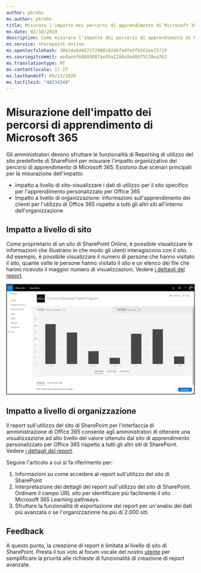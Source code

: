 ```yaml
---
author: pkrebs
ms.author: pkrebs
title: Misurare l'impatto dei percorsi di apprendimento di Microsoft 365
ms.date: 02/10/2019
description: Come misurare l'impatto dei percorsi di apprendimento di Microsoft 365
ms.service: sharepoint online
ms.openlocfilehash: 30614a048871f298019246f4dfe3f6563ee33729
ms.sourcegitcommit: ee4aebf60893887ae95a1294a9ad8975539ea762
ms.translationtype: MT
ms.contentlocale: it-IT
ms.lasthandoff: 09/23/2020
ms.locfileid: "48234248"
---
```

# <a name="measuring-impact-of-microsoft-365-learning-pathways"></a>Misurazione dell'impatto dei percorsi di apprendimento di Microsoft 365

Gli amministratori devono sfruttare le funzionalità di Reporting di utilizzo del sito predefinite di SharePoint per misurare l'impatto organizzativo dei percorsi di apprendimento di Microsoft 365. Esistono due scenari principali per la misurazione dell'impatto: 
- Impatto a livello di sito-visualizzare i dati di utilizzo per il sito specifico per l'apprendimento personalizzato per Office 365 
- Impatto a livello di organizzazione: informazioni sull'apprendimento dei clienti per l'utilizzo di Office 365 rispetto a tutti gli altri siti all'interno dell'organizzazione

## <a name="site-level-impact"></a>Impatto a livello di sito

Come proprietario di un sito di SharePoint Online, è possibile visualizzare le informazioni che illustrano in che modo gli utenti interagiscono con il sito. Ad esempio, è possibile visualizzare il numero di persone che hanno visitato il sito, quante volte le persone hanno visitato il sito e un elenco dei file che hanno ricevuto il maggior numero di visualizzazioni. Vedere [i dettagli del report](https://support.office.com/article/view-usage-data-for-your-sharepoint-site-2fa8ddc2-c4b3-4268-8d26-a772dc55779e). 

![cg-measureimpactreport.png](media/cg-measureimpactreport.png)

## <a name="organization-level-impact"></a>Impatto a livello di organizzazione
Il report sull'utilizzo del sito di SharePoint per l'interfaccia di amministrazione di Office 365 consente agli amministratori di ottenere una visualizzazione ad alto livello del valore ottenuto dal sito di apprendimento personalizzato per Office 365 rispetto a tutti gli altri siti di SharePoint. Vedere [i dettagli del report](https://docs.microsoft.com/office365/admin/activity-reports/sharepoint-site-usage?view=o365-worldwide).
 
Seguire l'articolo a cui si fa riferimento per: 
1. Informazioni su come accedere al report sull'utilizzo del sito di SharePoint 
2. Interpretazione dei dettagli del report sull'utilizzo del sito di SharePoint. Ordinare il campo URL sito per identificare più facilmente il sito Microsoft 365 Learning pathways. 
3. Sfruttare la funzionalità di esportazione dei report per un'analisi dei dati più avanzata o se l'organizzazione ha più di 2.000 siti. 

## <a name="feedback"></a>Feedback

A questo punto, la creazione di report è limitata al livello di sito di SharePoint. Presta il tuo voto al forum vocale del nostro [utente](https://go.microsoft.com/fwlink/?linkid=2109552) per semplificare la priorità alle richieste di funzionalità di creazione di report avanzate.   

